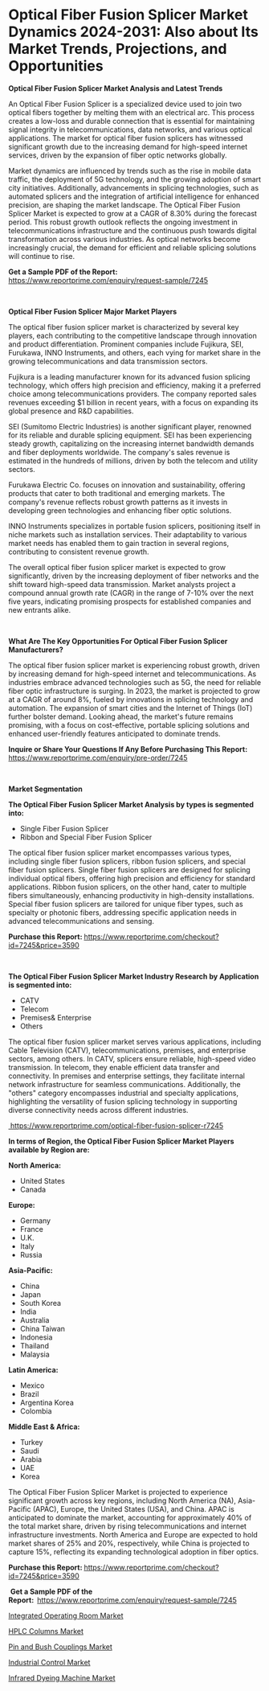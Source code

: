 <p><h1>Optical Fiber Fusion Splicer Market Dynamics 2024-2031: Also about Its Market Trends, Projections, and Opportunities</h1></p><p><strong>Optical Fiber Fusion Splicer Market Analysis and Latest Trends</strong></p>
<p><p>An Optical Fiber Fusion Splicer is a specialized device used to join two optical fibers together by melting them with an electrical arc. This process creates a low-loss and durable connection that is essential for maintaining signal integrity in telecommunications, data networks, and various optical applications. The market for optical fiber fusion splicers has witnessed significant growth due to the increasing demand for high-speed internet services, driven by the expansion of fiber optic networks globally.</p><p>Market dynamics are influenced by trends such as the rise in mobile data traffic, the deployment of 5G technology, and the growing adoption of smart city initiatives. Additionally, advancements in splicing technologies, such as automated splicers and the integration of artificial intelligence for enhanced precision, are shaping the market landscape. The Optical Fiber Fusion Splicer Market is expected to grow at a CAGR of 8.30% during the forecast period. This robust growth outlook reflects the ongoing investment in telecommunications infrastructure and the continuous push towards digital transformation across various industries. As optical networks become increasingly crucial, the demand for efficient and reliable splicing solutions will continue to rise.</p></p>
<p><strong>Get a Sample PDF of the Report:&nbsp;</strong> <a href="https://www.reportprime.com/enquiry/request-sample/7245">https://www.reportprime.com/enquiry/request-sample/7245</a></p>
<p>&nbsp;</p>
<p><strong>Optical Fiber Fusion Splicer Major Market Players</strong></p>
<p><p>The optical fiber fusion splicer market is characterized by several key players, each contributing to the competitive landscape through innovation and product differentiation. Prominent companies include Fujikura, SEI, Furukawa, INNO Instruments, and others, each vying for market share in the growing telecommunications and data transmission sectors.</p><p>Fujikura is a leading manufacturer known for its advanced fusion splicing technology, which offers high precision and efficiency, making it a preferred choice among telecommunications providers. The company reported sales revenues exceeding $1 billion in recent years, with a focus on expanding its global presence and R&D capabilities.</p><p>SEI (Sumitomo Electric Industries) is another significant player, renowned for its reliable and durable splicing equipment. SEI has been experiencing steady growth, capitalizing on the increasing internet bandwidth demands and fiber deployments worldwide. The company's sales revenue is estimated in the hundreds of millions, driven by both the telecom and utility sectors.</p><p>Furukawa Electric Co. focuses on innovation and sustainability, offering products that cater to both traditional and emerging markets. The company's revenue reflects robust growth patterns as it invests in developing green technologies and enhancing fiber optic solutions.</p><p>INNO Instruments specializes in portable fusion splicers, positioning itself in niche markets such as installation services. Their adaptability to various market needs has enabled them to gain traction in several regions, contributing to consistent revenue growth.</p><p>The overall optical fiber fusion splicer market is expected to grow significantly, driven by the increasing deployment of fiber networks and the shift toward high-speed data transmission. Market analysts project a compound annual growth rate (CAGR) in the range of 7-10% over the next five years, indicating promising prospects for established companies and new entrants alike.</p></p>
<p>&nbsp;</p>
<p><strong>What Are The Key Opportunities For Optical Fiber Fusion Splicer Manufacturers?</strong></p>
<p><p>The optical fiber fusion splicer market is experiencing robust growth, driven by increasing demand for high-speed internet and telecommunications. As industries embrace advanced technologies such as 5G, the need for reliable fiber optic infrastructure is surging. In 2023, the market is projected to grow at a CAGR of around 8%, fueled by innovations in splicing technology and automation. The expansion of smart cities and the Internet of Things (IoT) further bolster demand. Looking ahead, the market's future remains promising, with a focus on cost-effective, portable splicing solutions and enhanced user-friendly features anticipated to dominate trends.</p></p>
<p><strong>Inquire or Share Your Questions If Any Before Purchasing This Report:</strong> <a href="https://www.reportprime.com/enquiry/pre-order/7245">https://www.reportprime.com/enquiry/pre-order/7245</a></p>
<p>&nbsp;</p>
<p><strong>Market Segmentation</strong></p>
<p><strong>The Optical Fiber Fusion Splicer Market Analysis by types is segmented into:</strong></p>
<p><ul><li>Single Fiber Fusion Splicer</li><li>Ribbon and Special Fiber Fusion Splicer</li></ul></p>
<p><p>The optical fiber fusion splicer market encompasses various types, including single fiber fusion splicers, ribbon fusion splicers, and special fiber fusion splicers. Single fiber fusion splicers are designed for splicing individual optical fibers, offering high precision and efficiency for standard applications. Ribbon fusion splicers, on the other hand, cater to multiple fibers simultaneously, enhancing productivity in high-density installations. Special fiber fusion splicers are tailored for unique fiber types, such as specialty or photonic fibers, addressing specific application needs in advanced telecommunications and sensing.</p></p>
<p><strong>Purchase this Report:&nbsp;</strong><a href="https://www.reportprime.com/checkout?id=7245&price=3590">https://www.reportprime.com/checkout?id=7245&price=3590</a></p>
<p>&nbsp;</p>
<p><strong>The Optical Fiber Fusion Splicer Market Industry Research by Application is segmented into:</strong></p>
<p><ul><li>CATV</li><li>Telecom</li><li>Premises& Enterprise</li><li>Others</li></ul></p>
<p><p>The optical fiber fusion splicer market serves various applications, including Cable Television (CATV), telecommunications, premises, and enterprise sectors, among others. In CATV, splicers ensure reliable, high-speed video transmission. In telecom, they enable efficient data transfer and connectivity. In premises and enterprise settings, they facilitate internal network infrastructure for seamless communications. Additionally, the "others" category encompasses industrial and specialty applications, highlighting the versatility of fusion splicing technology in supporting diverse connectivity needs across different industries.</p></p>
<p><a href="https://www.reportprime.com/optical-fiber-fusion-splicer-r7245">&nbsp;https://www.reportprime.com/optical-fiber-fusion-splicer-r7245</a></p>
<p><strong>In terms of Region, the Optical Fiber Fusion Splicer Market Players available by Region are:</strong></p>
<p>
    <p> <strong> North America: </strong>
        <ul>
            <li>United States</li>
            <li>Canada</li>
        </ul>
        </p> 
    <p> <strong> Europe: </strong>
        <ul>
            <li>Germany</li>
            <li>France</li>
            <li>U.K.</li>
            <li>Italy</li>
            <li>Russia</li>
        </ul>
        </p> 
    <p> <strong> Asia-Pacific: </strong>
        <ul>
            <li>China</li>
            <li>Japan</li>
            <li>South Korea</li>
            <li>India</li>
            <li>Australia</li>
            <li>China Taiwan</li>
            <li>Indonesia</li>
            <li>Thailand</li>
            <li>Malaysia</li>
        </ul>
        </p> 
    <p> <strong> Latin America: </strong>
        <ul>
            <li>Mexico</li>
            <li>Brazil</li>
            <li>Argentina Korea</li>
            <li>Colombia</li>
        </ul>
        </p> 
    <p> <strong> Middle East & Africa: </strong>
        <ul>
            <li>Turkey</li>
            <li>Saudi</li>
            <li>Arabia</li>
            <li>UAE</li>
            <li>Korea</li>
        </ul>
    </p>
    </p>
<p><p>The Optical Fiber Fusion Splicer Market is projected to experience significant growth across key regions, including North America (NA), Asia-Pacific (APAC), Europe, the United States (USA), and China. APAC is anticipated to dominate the market, accounting for approximately 40% of the total market share, driven by rising telecommunications and internet infrastructure investments. North America and Europe are expected to hold market shares of 25% and 20%, respectively, while China is projected to capture 15%, reflecting its expanding technological adoption in fiber optics.</p></p>
<p><strong>Purchase this Report: </strong><a href="https://www.reportprime.com/checkout?id=7245&price=3590">https://www.reportprime.com/checkout?id=7245&price=3590</a></p>
<p>&nbsp;<strong>Get a Sample PDF of the Report:&nbsp;&nbsp;</strong><a href="https://www.reportprime.com/enquiry/request-sample/7245">https://www.reportprime.com/enquiry/request-sample/7245</a></p>
<p><strong></strong></p>
<p><p><a href="https://www.linkedin.com/pulse/integrated-operating-room-market-insights-products-regional-analysis-yo79f?trackingId=zMkbSKOES2q6EaiVYkqkmg%3D%3D">Integrated Operating Room Market</a></p><p><a href="https://github.com/gulaimolin/Market-Research-Report-List-6/blob/main/hplc-columns-market.md">HPLC Columns Market</a></p><p><a href="https://issuu.com/reportprime-2/docs/pin-and-bush-couplings-market-size-_e3cc769997f77c">Pin and Bush Couplings Market</a></p><p><a href="https://www.linkedin.com/pulse/industrial-control-market-segmentation-geographical-regions-bppye?trackingId=zBh3731gQ2WZt5Rg%2BaZ2BQ%3D%3D">Industrial Control Market</a></p><p><a href="https://medium.com/@laurenperkins14/global-infrared-dyeing-machine-market-share-and-growth-opportunities-and-market-size-growing-with-a-d3f6f13f8255">Infrared Dyeing Machine Market</a></p></p>
